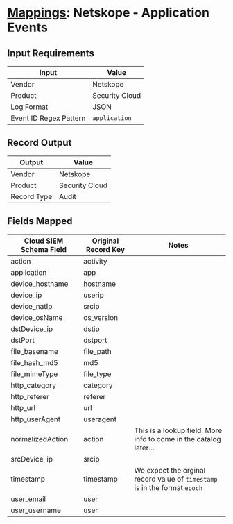 # [Mappings](README.md): Netskope - Application Events

## Input Requirements

|Input|Value|
|-----|-----|
|Vendor|Netskope|
|Product|Security Cloud|
|Log Format|JSON|
|Event ID Regex Pattern|`application`|

## Record Output

|Output|Value|
|------|-----|
|Vendor|Netskope|
|Product|Security Cloud|
|Record Type|Audit|

## Fields Mapped

|Cloud SIEM Schema Field|Original Record Key|Notes|
|-----------------------|-------------------|-----|
|action|activity||
|application|app||
|device_hostname|hostname||
|device_ip|userip||
|device_natIp|srcip||
|device_osName|os_version||
|dstDevice_ip|dstip||
|dstPort|dstport||
|file_basename|file_path||
|file_hash_md5|md5||
|file_mimeType|file_type||
|http_category|category||
|http_referer|referer||
|http_url|url||
|http_userAgent|useragent||
|normalizedAction|action|This is a lookup field. More info to come in the catalog later...|
|srcDevice_ip|srcip||
|timestamp|timestamp|We expect the orginal record value of `timestamp` is in the format `epoch`|
|user_email|user||
|user_username|user||

